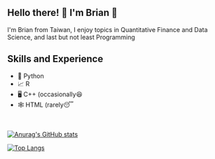 ## Hello there! :wave: I'm Brian :partying_face:
I'm Brian from Taiwan, I enjoy topics in Quantitative Finance and Data Science, and last but not least Programming

## Skills and Experience
* 🐍 Python
* 📈 R
* 🖥️ C++ (occasionally😆
* 🕸️ HTML (rarely😴

<br />

[![Anurag's GitHub stats](https://github-readme-stats.vercel.app/api?username=BriAnWuu&count_private=true&show_icons=true&theme=transparent)](https://github.com/anuraghazra/github-readme-stats)

[![Top Langs](https://github-readme-stats.vercel.app/api/top-langs/?username=BriAnWuu&layout=compact)](https://github.com/anuraghazra/github-readme-stats)
